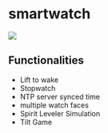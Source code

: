 # smartwatch
![](https://github.com/cgokulc/smartwatch/blob/main/GIF_20220718_145057.gif)
## Functionalities
- Lift to wake
- Stopwatch
- NTP server synced time
- multiple watch faces
- Spirit Leveler Simulation
- Tilt Game

